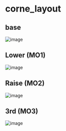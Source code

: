 # corne_layout

## base
![image](https://github.com/Bramstorp/corne_layout/assets/50810755/1d6f33fc-4168-4780-a165-ba47e04cf791)

## Lower (MO1)
![image](https://github.com/Bramstorp/corne_layout/assets/50810755/7432ff4a-9ff3-44aa-82e1-e20ce656e038)

## Raise (MO2)
![image](https://github.com/Bramstorp/corne_layout/assets/50810755/80c65a9e-6b29-447d-b9a5-44ab2c7f074f)

## 3rd (MO3)
![image](https://github.com/Bramstorp/corne_layout/assets/50810755/6de55a2b-9884-4f59-97a4-0658aaf65c6a)
